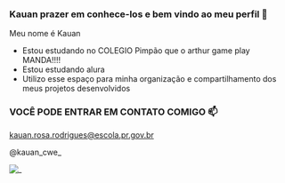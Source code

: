 ### Kauan prazer em conhece-los e bem vindo ao meu perfil 🖤

Meu nome é Kauan

- Estou estudando no COLEGIO Pimpão que o arthur game play MANDA!!!!
- Estou estudando alura
- Utilizo esse espaço para minha organização e compartilhamento dos meus projetos desenvolvidos

### VOCÊ PODE ENTRAR EM CONTATO COMIGO 📫
 
kauan.rosa.rodrigues@escola.pr.gov.br

@kauan_cwe_

![_](https://media1.tenor.com/m/DGHtbTgoAGQAAAAC/the-boys-homelander.gif)
